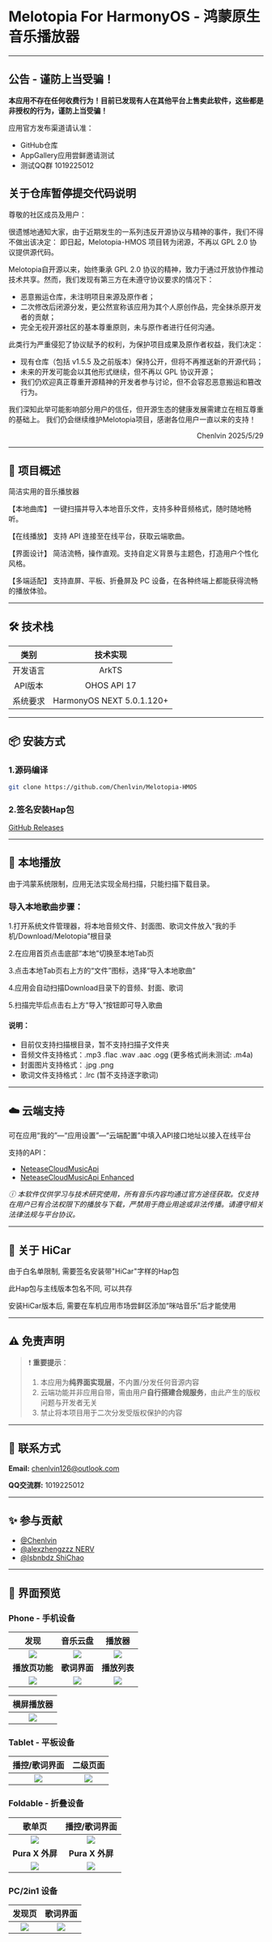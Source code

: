 # Melotopia For HarmonyOS - 鸿蒙原生音乐播放器

---

## 公告 - 谨防上当受骗！

**本应用不存在任何收费行为！目前已发现有人在其他平台上售卖此软件，这些都是非授权的行为，谨防上当受骗！**

应用官方发布渠道请认准：
- GitHub仓库
- AppGallery应用尝鲜邀请测试
- 测试QQ群 1019225012

## 关于仓库暂停提交代码说明

尊敬的社区成员及用户：

很遗憾地通知大家，由于近期发生的一系列违反开源协议与精神的事件，我们不得不做出该决定：
即日起，Melotopia-HMOS 项目转为闭源，不再以 GPL 2.0 协议提供源代码。

Melotopia自开源以来，始终秉承 GPL 2.0 协议的精神，致力于通过开放协作推动技术共享。然而，我们发现有第三方在未遵守协议要求的情况下：
- 恶意搬运仓库，未注明项目来源及原作者；
- 二次修改后闭源分发，更公然宣称该应用为其个人原创作品，完全抹杀原开发者的贡献；
- 完全无视开源社区的基本尊重原则，未与原作者进行任何沟通。

此类行为严重侵犯了协议赋予的权利，为保护项目成果及原作者权益，我们决定：
- 现有仓库（包括 v1.5.5 及之前版本）保持公开，但将不再推送新的开源代码；
- 未来的开发可能会以其他形式继续，但不再以 GPL 协议开源；
- 我们仍欢迎真正尊重开源精神的开发者参与讨论，但不会容忍恶意搬运和篡改行为。

我们深知此举可能影响部分用户的信任，但开源生态的健康发展需建立在相互尊重的基础上。
我们仍会继续维护Melotopia项目，感谢各位用户一直以来的支持！

<p align="right">Chenlvin 2025/5/29</p>

---

## 📖 项目概述

简洁实用的音乐播放器

【本地曲库】
一键扫描并导入本地音乐文件，支持多种音频格式，随时随地畅听。

【在线播放】
支持 API 连接至在线平台，获取云端歌曲。

【界面设计】
简洁流畅，操作直观。支持自定义背景与主题色，打造用户个性化风格。

【多端适配】
支持直屏、平板、折叠屏及 PC 设备，在各种终端上都能获得流畅的播放体验。

---

## 🛠️ 技术栈
|  类别   |            技术实现            |  
|:-----:|:--------------------------:|  
| 开发语言  |           ArkTS            |  
| API版本 |        OHOS API 17         |  
| 系统要求  | HarmonyOS NEXT 5.0.1.120+  |  

---

## 📦 安装方式

### 1.源码编译

```bash
git clone https://github.com/Chenlvin/Melotopia-HMOS
`````

### 2.签名安装Hap包

[GitHub Releases](https://github.com/Chenlvin/Melotopia-HMOS/releases)

---

## 🎵 本地播放

由于鸿蒙系统限制，应用无法实现全局扫描，只能扫描下载目录。

### **导入本地歌曲步骤：**

1.打开系统文件管理器，将本地音频文件、封面图、歌词文件放入“我的手机/Download/Melotopia”根目录

2.在应用首页点击底部“本地”切换至本地Tab页

3.点击本地Tab页右上方的“文件”图标，选择“导入本地歌曲”

4.应用会自动扫描Download目录下的音频、封面、歌词

5.扫描完毕后点击右上方“导入”按钮即可导入歌曲

#### 说明：

- 目前仅支持扫描根目录，暂不支持扫描子文件夹
- 音频文件支持格式：.mp3 .flac .wav .aac .ogg (更多格式尚未测试: .m4a)
- 封面图片支持格式：.jpg .png
- 歌词文件支持格式：.lrc (暂不支持逐字歌词)

---

## ☁️ 云端支持

可在应用“我的”—“应用设置”—“云端配置”中填入API接口地址以接入在线平台

支持的API：

- [NeteaseCloudMusicApi](https://www.npmjs.com/package/NeteaseCloudMusicApi)
- [NeteaseCloudMusicApi Enhanced](https://github.com/NeteaseCloudMusicApiEnhanced/api-enhanced)

_ⓘ 本软件仅供学习与技术研究使用，所有音乐内容均通过官方途径获取。仅支持在用户已有合法权限下的播放与下载，严禁用于商业用途或非法传播。请遵守相关法律法规与平台协议。_

---

## 🚗 关于 HiCar

由于白名单限制, 需要签名安装带"HiCar"字样的Hap包

此Hap包与主线版本包名不同, 可以共存

安装HiCar版本后, 需要在车机应用市场尝鲜区添加“咪咕音乐”后才能使用

---

## ⚠️ 免责声明

> ❗ **重要提示**：
> 1. 本应用为**纯界面实现层**，不内置/分发任何音源内容
> 2. 云端功能并非应用自带，需由用户**自行搭建合规服务**，由此产生的版权问题与开发者无关
> 3. 禁止将本项目用于二次分发受版权保护的内容

---

## 📧 联系方式

**Email:** chenlvin126@outlook.com

**QQ交流群:** 1019225012

---

## ✨ 参与贡献

- [@Chenlvin](https://github.com/Chenlvin)
- [@alexzhengzzz NERV](https://github.com/alexzhengzzz)
- [@lsbnbdz ShiChao](https://github.com/lsbnbdz)

---

## 📱 界面预览
### Phone - 手机设备
|            **发现**            |           **音乐云盘**            |            **播放器**            |
|:----------------------------:|:-----------------------------:|:-----------------------------:|
| <img src="./images/01.jpg"/> | <img src="./images/02.jpg" /> | <img src="./images/03.jpg" /> |
|          **播放页功能**           |           **歌词界面**            |           **播放列表**            |
| <img src="./images/04.jpg"/> | <img src="./images/05.jpg"/>  | <img src="./images/06.jpg"/>  | 

|          **横屏播放器**           |
|:----------------------------:|
| <img src="./images/07.jpg"/> |

### Tablet - 平板设备
|         **播控/歌词界面**          |           **二级页面**           |
|:----------------------------:|:----------------------------:|
| <img src="./images/08.jpg"/> | <img src="./images/09.jpg"/> |

### Foldable - 折叠设备
|           **歌单页**            |         **播控/歌词界面**          |
|:----------------------------:|:----------------------------:|
| <img src="./images/10.jpg"/> | <img src="./images/11.jpg"/> |
|        **Pura X 外屏**         |        **Pura X 外屏**         |
| <img src="./images/12.jpg"/> | <img src="./images/13.jpg"/> |

### PC/2in1 设备
|           **发现页**            |           **歌词界面**           |
|:----------------------------:|:----------------------------:|
| <img src="./images/14.jpg"/> | <img src="./images/15.jpg"/> |
